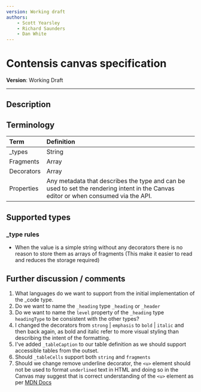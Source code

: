 ```yaml
---
version: Working draft
authors:
	- Scott Yearsley
	- Richard Saunders
	- Dan White
---
```


# Contensis canvas specification

**Version**: Working Draft

***

## Description

## Terminology

| Term | Definition |
|:--|:--|
| _types | String |
| Fragments | Array |
| Decorators | Array |
| Properties | Any metadata that describes the type and can be used to set the rendering intent in the Canvas editor or when consumed via the API. |

## Supported types

### _type rules

- When the value is a simple string without any decorators there is no reason to store them as arrays of fragments (This make it easier to read and reduces the storage required)

## Further discussion / comments

1. What languages do we want to support from the initial implementation of the _code type.
2. Do we want to name the `_heading` type `_heading` or `_header`
3. Do we want to name the `level` property of the `_heading` type `headingType` to be consistent with the other types?
4. I changed the decorators from `strong` | `emphasis` to `bold` | `italic` and then back again, as bold and italic refer to more visual styling than describing the intent of the formatting.
5. I've added `_tableCaption` to our table definition as we should support accessible tables from the outset.
6. Should `_tableCells` support both `string` and `fragments`
7. Should we change remove underline decorator, the `<u>` element should not be used to format `underlined` text in HTML and doing so in the Canvas may suggest that is correct understanding of the `<u>` element as per [MDN Docs](https://developer.mozilla.org/en-US/docs/Web/HTML/Element/u)
